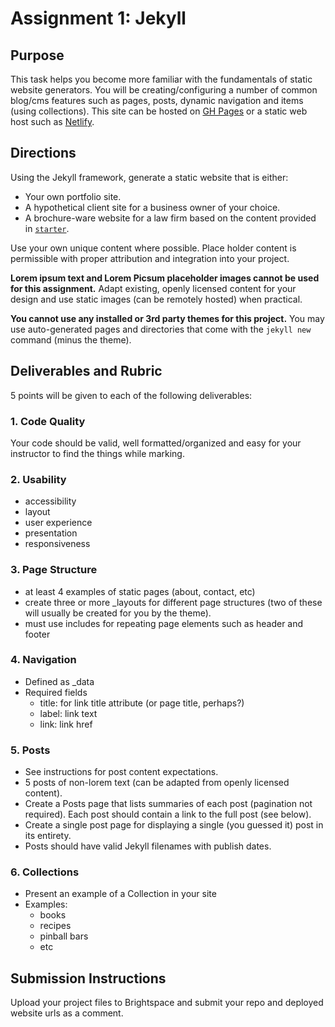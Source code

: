 # Assignment 1: Jekyll
## Purpose
This task helps you become more familiar with the fundamentals of static website generators. You will be creating/configuring a number of common blog/cms features such as pages, posts, dynamic navigation and items (using collections). This site can be hosted on [GH Pages](https://pages.github.com/) or a static web host such as [Netlify](https://www.netlify.com/).

## Directions
Using the Jekyll framework, generate a static website that is either:

- Your own portfolio site.
- A hypothetical client site for a business owner of your choice.
- A brochure-ware website for a law firm based on the content provided in [`starter`](starter).

Use your own unique content where possible. Place holder content is permissible with proper attribution and integration into your project. 

**Lorem ipsum text and Lorem Picsum placeholder images cannot be used for this assignment.** Adapt existing, openly licensed content for your design and use static images (can be remotely hosted) when practical.

**You cannot use any installed or 3rd party themes for this project.** You may use auto-generated pages and directories that come with the `jekyll new` command (minus the theme).

## Deliverables and Rubric
5 points will be given to each of the following deliverables:

### 1. Code Quality
Your code should be valid, well formatted/organized and easy for your instructor to find the things while marking.

### 2. Usability
- accessibility
- layout 
- user experience
- presentation
- responsiveness

### 3. Page Structure
- at least 4 examples of static pages (about, contact, etc)
- create three or more _layouts for different page structures (two of these will usually be created for you by the theme). 
- must use includes for repeating page elements such as header and footer

### 4. Navigation
- Defined as _data
- Required fields
  - title: for link title attribute (or page title, perhaps?)
  - label: link text
  - link: link href

### 5. Posts
- See instructions for post content expectations.
- 5 posts of non-lorem text (can be adapted from openly licensed content). 
- Create a Posts page that lists summaries of each post (pagination not required). Each post should contain a link to the full post (see below).
- Create a single post page for displaying a single (you guessed it) post in its entirety.
- Posts should have valid Jekyll filenames with publish dates.

### 6. Collections
- Present an example of a Collection in your site
- Examples:
  - books
  - recipes
  - pinball bars
  - etc
  
## Submission Instructions
Upload your project files to Brightspace and submit your repo and deployed website urls as a comment.
